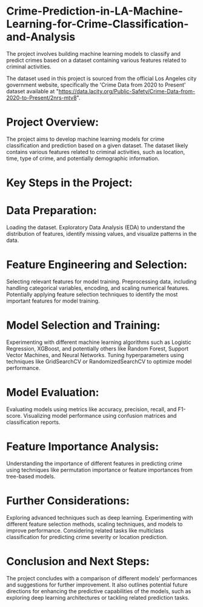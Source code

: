 # Crime-Prediction-in-LA-Machine-Learning-for-Crime-Classification-and-Analysis
The project involves building machine learning models to classify and predict crimes based on a dataset containing various features related to criminal activities. 

The dataset used in this project is sourced from the official Los Angeles city government website, specifically the 'Crime Data from 2020 to Present' dataset available at 
"https://data.lacity.org/Public-Safety/Crime-Data-from-2020-to-Present/2nrs-mtv8".

# Project Overview:
The project aims to develop machine learning models for crime classification and prediction based on a given dataset. The dataset likely contains various features related to criminal activities, such as location, time, type of crime, and potentially demographic information.

# Key Steps in the Project:

# Data Preparation:

Loading the dataset.
Exploratory Data Analysis (EDA) to understand the distribution of features, identify missing values, and visualize patterns in the data.

# Feature Engineering and Selection:

Selecting relevant features for model training.
Preprocessing data, including handling categorical variables, encoding, and scaling numerical features.
Potentially applying feature selection techniques to identify the most important features for model training.

# Model Selection and Training:

Experimenting with different machine learning algorithms such as Logistic Regression, XGBoost, and potentially others like Random Forest, Support Vector Machines, and Neural Networks.
Tuning hyperparameters using techniques like GridSearchCV or RandomizedSearchCV to optimize model performance.

# Model Evaluation:

Evaluating models using metrics like accuracy, precision, recall, and F1-score.
Visualizing model performance using confusion matrices and classification reports.

# Feature Importance Analysis:

Understanding the importance of different features in predicting crime using techniques like permutation importance or feature importances from tree-based models.

# Further Considerations:


Exploring advanced techniques such as deep learning.
Experimenting with different feature selection methods, scaling techniques, and models to improve performance.
Considering related tasks like multiclass classification for predicting crime severity or location prediction.

# Conclusion and Next Steps:
The project concludes with a comparison of different models' performances and suggestions for further improvement. It also outlines potential future directions for enhancing the predictive capabilities of the models, such as exploring deep learning architectures or tackling related prediction tasks.

